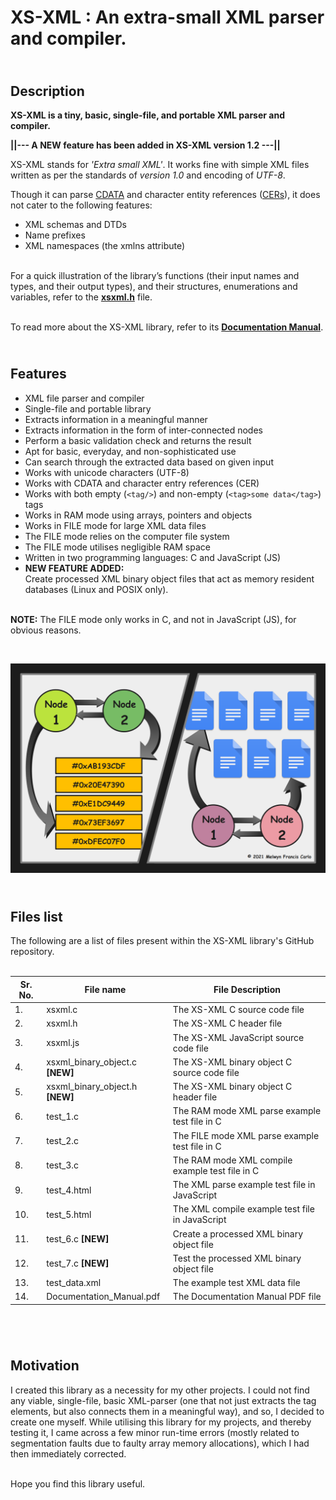 # XS-XML : An extra-small XML parser and compiler.


## <br>Description
**XS-XML is a tiny, basic, single-file, and portable XML parser and compiler.**


**||--- A NEW feature has been added in XS-XML version 1.2 ---||**


XS-XML stands for *'Extra small XML'*. It works fine with simple XML files written as per 
the standards of *version 1.0* and encoding of *UTF-8*.

Though it can parse [CDATA](https://en.wikipedia.org/wiki/CDATA) and character entity references ([CERs](https://en.wikipedia.org/wiki/List_of_XML_and_HTML_character_entity_references)), it does not cater to the following features:
* XML schemas and DTDs
* Name prefixes
* XML namespaces (the xmlns attribute) 


<br>For a quick illustration of the library’s functions (their input names and types, and their output types), and their structures, enumerations and variables, refer to the [**xsxml.h**](https://github.com/melwyncarlo/XS-XML/blob/main/src/xsxml.h) file.

<br>To read more about the XS-XML library, refer to its [**Documentation Manual**](https://github.com/melwyncarlo/XS-XML/blob/main/Documentation_Manual.pdf).



## <br>Features
* XML file parser and compiler
* Single-file and portable library
* Extracts information in a meaningful manner
* Extracts information in the form of inter-connected nodes
* Perform a basic validation check and returns the result
* Apt for basic, everyday, and non-sophisticated use
* Can search through the extracted data based on given input
* Works with unicode characters (UTF-8)
* Works with CDATA and character entry references (CER)
* Works with both empty (`<tag/>`) and non-empty (`<tag>some data</tag>`) tags
* Works in RAM mode using arrays, pointers and objects
* Works in FILE mode for large XML data files
* The FILE mode relies on the computer file system
* The FILE mode utilises negligible RAM space
* Written in two programming languages: C and JavaScript (JS)
* **NEW FEATURE ADDED:** <br>Create processed XML binary object files that act as memory resident databases (Linux and POSIX only).

<br>**NOTE:** The FILE mode only works in C, and not in JavaScript (JS), for obvious reasons.


<br>


![This is the description image.](https://github.com/melwyncarlo/XS-XML/blob/main/Description_Image.png)



## <br>Files list


The following are a list of files present within the XS-XML library's GitHub repository.
<br><br>

| Sr. No. | File name | File Description |
| --- | --- | --- |
| 1. | xsxml.c | The XS-XML C source code file |
| 2. | xsxml.h | The XS-XML C header  file     |
| 3. | xsxml.js | The XS-XML JavaScript source code file |
| 4. | xsxml_binary_object.c **[NEW]** | The XS-XML binary object C source code file |
| 5. | xsxml_binary_object.h **[NEW]** | The XS-XML binary object C header  file     |
| 6. | test_1.c | The RAM  mode XML parse example test file in C |
| 7. | test_2.c | The FILE mode XML parse example test file in C |
| 8. | test_3.c | The RAM mode XML compile example test file in C |
| 9. | test_4.html | The XML parse example test file in JavaScript |
| 10. | test_5.html | The XML compile example test file in JavaScript |
| 11. | test_6.c **[NEW]** | Create a processed XML binary object file |
| 12. | test_7.c **[NEW]** | Test the processed XML binary object file |
| 13. | test_data.xml | The example test XML data file |
| 14. | Documentation_Manual.pdf | The Documentation Manual PDF file |
<br>


## <br>Motivation

I created this library as a necessity for my other projects. I could not find any viable, single-file, basic XML-parser (one that not just extracts the tag elements, but also connects them in a meaningful way), and so, I decided to create one myself. While utilising this library for my projects, and thereby testing it, I came across a few minor run-time errors (mostly related to segmentation faults due to faulty array memory allocations), which I had then immediately corrected.

<br>Hope you find this library useful.
